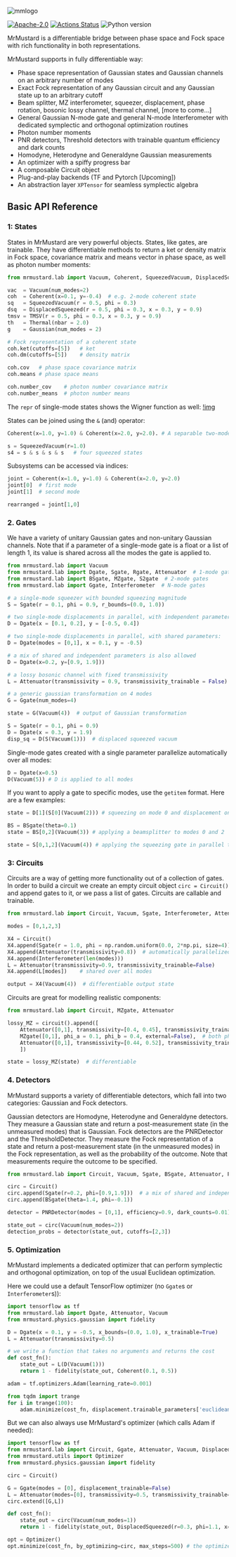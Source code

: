 ![mmlogo](https://github.com/XanaduAI/MrMustard/blob/main/mmlogo.png)

[![Apache-2.0](https://img.shields.io/badge/License-Apache--2.0-blue)](https://opensource.org/licenses/Apache-2.0)
[![Actions Status](https://github.com/XanaduAI/MrMustard/workflows/Tests/badge.svg)](https://github.com/XanaduAI/MrMustard/actions)
![Python version](https://img.shields.io/badge/python-3.8+-blue)

MrMustard is a differentiable bridge between phase space and Fock space with rich functionality in both representations.

MrMustard supports in fully differentiable way:
- Phase space representation of Gaussian states and Gaussian channels on an arbitrary number of modes
- Exact Fock representation of any Gaussian circuit and any Gaussian state up to an arbitrary cutoff
- Beam splitter, MZ interferometer, squeezer, displacement, phase rotation, bosonic lossy channel, thermal channel, [more to come...]
- General Gaussian N-mode gate and general N-mode Interferometer with dedicated symplectic and orthogonal optimization routines
- Photon number moments
- PNR detectors, Threshold detectors with trainable quantum efficiency and dark counts
- Homodyne, Heterodyne and Generaldyne Gaussian measurements
- An optimizer with a spiffy progress bar
- A composable Circuit object
- Plug-and-play backends (TF and Pytorch [Upcoming])
- An abstraction layer `XPTensor` for seamless symplectic algebra


## Basic API Reference

### 1: States
States in MrMustard are very powerful objects. States, like gates, are trainable.
They have differentiable methods to return a ket or density matrix in Fock space, covariance matrix and means vector in phase space, as well as photon number moments:

```python
from mrmustard.lab import Vacuum, Coherent, SqueezedVacuum, DisplacedSqueezed, TMSV, Thermal, Gaussian

vac  = Vacuum(num_modes=2)
coh  = Coherent(x=0.1, y=-0.4)  # e.g. 2-mode coherent state
sq   = SqueezedVacuum(r = 0.5, phi = 0.3)
dsq  = DisplacedSqueezed(r = 0.5, phi = 0.3, x = 0.3, y = 0.9)
tmsv = TMSV(r = 0.5, phi = 0.3, x = 0.3, y = 0.9)
th   = Thermal(nbar = 2.0)
g    = Gaussian(num_modes = 2)

# Fock representation of a coherent state
coh.ket(cutoffs=[5])   # ket
coh.dm(cutoffs=[5])    # density matrix

coh.cov   # phase space covariance matrix
coh.means # phase space means

coh.number_cov    # photon number covariance matrix
coh.number_means  # photon number means
```
The `repr` of single-mode states shows the Wigner function as well:
[!img](https://github.com/XanaduAI/MrMustard/blob/main/images/repr.png)


States can be joined using the `&` (and) operator:
```python
Coherent(x=1.0, y=1.0) & Coherent(x=2.0, y=2.0). # A separable two-mode state

s = SqueezedVacuum(r=1.0)
s4 = s & s & s & s   # four squeezed states
```

Subsystems can be accessed via indices:
```python
joint = Coherent(x=1.0, y=1.0) & Coherent(x=2.0, y=2.0)
joint[0]  # first mode
joint[1]  # second mode

rearranged = joint[1,0]
```

### 2. Gates
We have a variety of unitary Gaussian gates and non-unitary Gaussian channels.
Note that if a parameter of a single-mode gate is a float or a list of length 1, its value is shared across all the modes the gate is applied to.

```python
from mrmustard.lab import Vacuum
from mrmustard.lab import Dgate, Sgate, Rgate, Attenuator  # 1-mode gates ; parallelizable
from mrmustard.lab import BSgate, MZgate, S2gate  # 2-mode gates
from mrmustard.lab import Ggate, Interferometer  # N-mode gates

# a single-mode squeezer with bounded squeezing magnitude
S = Sgate(r = 0.1, phi = 0.9, r_bounds=(0.0, 1.0))

# two single-mode displacements in parallel, with independent parameters:
D = Dgate(x = [0.1, 0.2], y = [-0.5, 0.4])

# two single-mode displacements in parallel, with shared parameters:
D = Dgate(modes = [0,1], x = 0.1, y = -0.5)

# a mix of shared and independent parameters is also allowed
D = Dgate(x=0.2, y=[0.9, 1.9]))

# a lossy bosonic channel with fixed transmissivity
L = Attenuator(transmissivity = 0.9, transmissivity_trainable = False)

# a generic gaussian transformation on 4 modes
G = Ggate(num_modes=4)

state = G(Vacuum(4))  # output of Gaussian transformation

S = Sgate(r = 0.1, phi = 0.9)
D = Dgate(x = 0.3, y = 1.9)
disp_sq = D(S(Vacuum(1)))  # displaced squeezed vacuum
```

Single-mode gates created with a single parameter parallelize automatically over all modes:
```python
D = Dgate(x=0.5)
D(Vacuum(5)) # D is applied to all modes
```

If you want to apply a gate to specific modes, use the `getitem` format. Here are a few examples:
```python
state = D[1](S[0](Vacuum(2))) # squeezing on mode 0 and displacement on mode 1

BS = BSgate(theta=0.1)
state = BS[0,2](Vacuum(3)) # applying a beamsplitter to modes 0 and 2

state = S[0,1,2](Vacuum(4)) # applying the squeezing gate in parallel to modes 0, 1 and 2 but not to mode 3
```

### 3: Circuits

Circuits are a way of getting more functionality out of a collection of gates.
In order to build a circuit we create an empty circuit object `circ = Circuit()` and append gates to it, or we pass a list of gates.
Circuits are callable and trainable.

```python
from mrmustard.lab import Circuit, Vacuum, Sgate, Interferometer, Attenuator

modes = [0,1,2,3]

X4 = Circuit()
X4.append(Sgate(r = 1.0, phi = np.random.uniform(0.0, 2*np.pi, size=4)), r_bounds=(0.0, 1.0))
X4.append(Attenuator(transmissivity=0.8))  # automatically parallelized over all modes
X4.append(Interferometer(len(modes)))
L = Attenuator(transmissivity=0.9, transmissivity_trainable=False)
X4.append(L[modes])    # shared over all modes

output = X4(Vacuum(4))  # differentiable output state
```

Circuits are great for modelling realistic components:

``` python
from mrmustard.lab import Circuit, MZgate, Attenuator

lossy_MZ = circuit().append([
    Attenuator([0,1], transmissivity=[0.4, 0.45], transmissivity_trainable=False)  # in-couplings
    MZgate([0,1], phi_a = 0.1, phi_b = 0.4, external=False),  # both phases in the MZ
    Attenuator([0,1], transmissivity=[0.44, 0.52], transmissivity_trainable=False)  # out-couplings
    ])

state = lossy_MZ(state)  # differentiable
```

### 4. Detectors
MrMustard supports a variety of differentiable detectors, which fall into two categories: Gaussian and Fock detectors.

Gaussian detectors are Homodyne, Heterodyne and Generaldyne detectors. They measure a Gaussian state and return a post-measurement state (in the unmeasured modes) that is Gaussian. Fock detectors are the PNRDetector and the ThresholdDetector. They measure the Fock representation of a state and return a post-measurement state (in the unmeasured modes) in the Fock representation, as well as the probability of the outcome.
Note that measurements require the outcome to be specified.


```python
from mrmustard.lab import Circuit, Vacuum, Sgate, BSgate, Attenuator, PNRDetector, ThresholdDetector

circ = Circuit()
circ.append(Sgate(r=0.2, phi=[0.9,1.9]))  # a mix of shared and independent parameters is allowed
circ.append(BSgate(theta=1.4, phi=-0.1))

detector = PNRDetector(modes = [0,1], efficiency=0.9, dark_counts=0.01)

state_out = circ(Vacuum(num_modes=2))
detection_probs = detector(state_out, cutoffs=[2,3])

```

### 5. Optimization
MrMustard implements a dedicated optimizer that can perform symplectic and orthogonal optimization, on top of the usual Euclidean optimization.

Here we could use a default TensorFlow optimizer (no `Ggate`s or `Interferometer`s)):
```python
import tensorflow as tf
from mrmustard.lab import Dgate, Attenuator, Vacuum
from mrmustard.physics.gaussian import fidelity

D = Dgate(x = 0.1, y = -0.5, x_bounds=(0.0, 1.0), x_trainable=True)
L = Attenuator(transmissivity=0.5)

# we write a function that takes no arguments and returns the cost
def cost_fn():
    state_out = L(D(Vacuum(1)))
    return 1 - fidelity(state_out, Coherent(0.1, 0.5))

adam = tf.optimizers.Adam(learning_rate=0.001)

from tqdm import trange
for i in trange(100):
    adam.minimize(cost_fn, displacement.trainable_parameters['euclidean'])
```

But we can also always use MrMustard's optimizer (which calls Adam if needed):
```python
import tensorflow as tf
from mrmustard.lab import Circuit, Ggate, Attenuator, Vacuum, DisplacedSqueezed
from mrmustard.utils import Optimizer
from mrmustard.physics.gaussian import fidelity

circ = Circuit()

G = Ggate(modes = [0], displacement_trainable=False)
L = Attenuator(modes=[0], transmissivity=0.5, transmissivity_trainable=False)
circ.extend([G,L])

def cost_fn():
    state_out = circ(Vacuum(num_modes=1))
    return 1 - fidelity(state_out, DisplacedSqueezed(r=0.3, phi=1.1, x=-0.1, y=0.1))

opt = Optimizer()
opt.minimize(cost_fn, by_optimizing=circ, max_steps=500) # the optimizer stops earlier if the loss is stable
```
